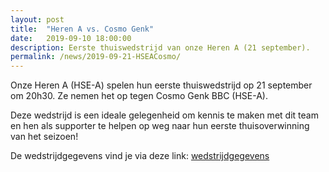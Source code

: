 ```yaml
---
layout: post
title:  "Heren A vs. Cosmo Genk"
date:   2019-09-10 18:00:00
description: Eerste thuiswedstrijd van onze Heren A (21 september).
permalink: /news/2019-09-21-HSEACosmo/
---
```


Onze Heren A (HSE-A) spelen hun eerste thuiswedstrijd op 21 september om 20h30. Ze nemen het op tegen Cosmo Genk BBC (HSE-A).

Deze wedstrijd is een ideale gelegenheid om kennis te maken met dit team en hen als supporter te helpen op weg naar hun eerste thuisoverwinning van het seizoen!

De wedstrijdgegevens vind je via deze link: [wedstrijdgegevens](http://www.basketlummen.be/match/?matchid=BVBL19209120LIHSE11ANI)
